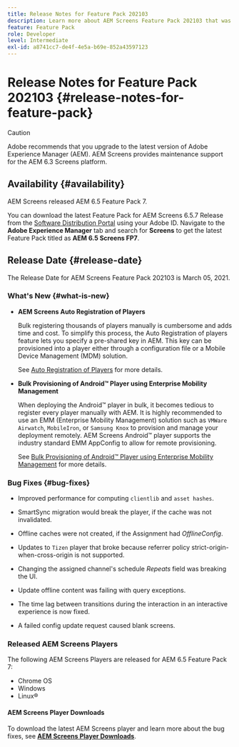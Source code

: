 ```yaml
---
title: Release Notes for Feature Pack 202103
description: Learn more about AEM Screens Feature Pack 202103 that was released on March 05, 2021.
feature: Feature Pack
role: Developer
level: Intermediate
exl-id: a8741cc7-de4f-4e5a-b69e-852a43597123
---
```

# Release Notes for Feature Pack 202103 {#release-notes-for-feature-pack}

>[!CAUTION]
>Adobe recommends that you upgrade to the latest version of Adobe Experience Manager (AEM). AEM Screens provides maintenance support for the AEM 6.3 Screens platform.

## Availability {#availability}

AEM Screens released AEM 6.5 Feature Pack 7.

You can download the latest Feature Pack for AEM Screens 6.5.7 Release from the [Software Distribution Portal](https://experience.adobe.com/#/downloads/content/software-distribution/en/aem.html) using your Adobe ID. Navigate to the **Adobe Experience Manager** tab and search for **Screens** to get the latest Feature Pack titled as **AEM 6.5 Screens FP7**.

## Release Date {#release-date}

The Release Date for AEM Screens Feature Pack 202103 is March 05, 2021.

### What's New {#what-is-new}

* **AEM Screens Auto Registration of Players** 

   Bulk registering thousands of players manually is cumbersome and adds time and cost. To simplify this process, the Auto Registration of players feature lets you specify a pre-shared key in AEM. This key can be provisioned into a player either through a configuration file or a Mobile Device Management (MDM) solution.
   
   See [Auto Registration of Players](/help/user-guide/auto-registration-players.md) for more details.


* **Bulk Provisioning of Android&trade; Player using Enterprise Mobility Management**
   
   When deploying the Android&trade; player in bulk, it becomes tedious to register every player manually with AEM. It is highly recommended to use an EMM (Enterprise Mobility Management) solution such as `VMWare Airwatch`, `MobileIron`, or `Samsung Knox` to provision and manage your deployment remotely. AEM Screens Android&trade; player supports the industry standard EMM AppConfig to allow for remote provisioning.

   See [Bulk Provisioning of Android&trade; Player using Enterprise Mobility Management](/help/user-guide/implementing-android-player.md#implementation) for more details.


### Bug Fixes {#bug-fixes}

* Improved performance for computing `clientlib` and `asset hashes`.

* SmartSync migration would break the player, if the cache was not invalidated.

* Offline caches were not created, if the Assignment had *OfflineConfig*.

* Updates to `Tizen` player that broke because referrer policy strict-origin-when-cross-origin is not supported.

* Changing the assigned channel's schedule *Repeats* field was breaking the UI.

* Update offline content was failing with query exceptions.

* The time lag between transitions during the interaction in an interactive experience is now fixed.

* A failed config update request caused blank screens.

### Released AEM Screens Players

The following AEM Screens Players are released for AEM 6.5 Feature Pack 7:

* Chrome OS
* Windows
* Linux&reg;

#### AEM Screens Player Downloads

To download the latest AEM Screens player and learn more about the bug fixes, see **[AEM Screens Player Downloads](https://download.macromedia.com/screens/index.html)**.

